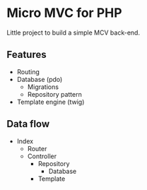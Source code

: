 # Micro MVC for PHP

Little project to build a simple MCV back-end.

## Features

- Routing
- Database (pdo)
  - Migrations
  - Repository pattern
- Template engine (twig)

## Data flow

- Index
  - Router
  - Controller
    - Repository
      - Database
    - Template
